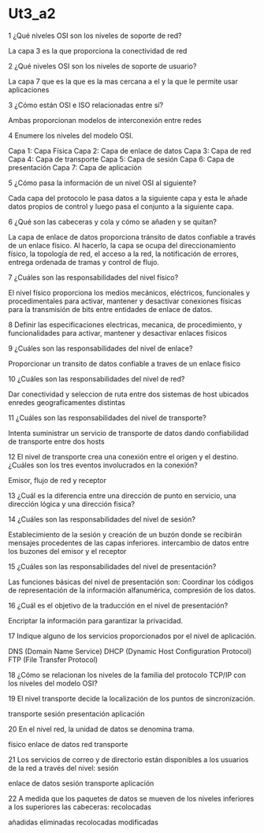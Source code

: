 # Ut3_a2

1 ¿Qué niveles OSI son los niveles de soporte de red? 

La capa 3 es la que proporciona la conectividad de red

2 ¿Qué niveles OSI son los niveles de soporte de usuario? 

La capa 7 que es la que es la mas cercana a el y la que le permite usar aplicaciones

3 ¿Cómo están OSI e ISO relacionadas entre sí? 

Ambas proporcionan modelos de interconexión entre redes

4 Enumere los niveles del modelo OSI. 

Capa 1: Capa Física
Capa 2: Capa de enlace de datos
Capa 3: Capa de red
Capa 4: Capa de transporte
Capa 5: Capa de sesión
Capa 6: Capa de presentación
Capa 7: Capa de aplicación

5 ¿Cómo pasa la información de un nivel OSI al siguiente? 

Cada capa del protocolo le pasa datos a la siguiente capa y esta le añade datos propios de control y luego pasa el conjunto a la siguiente capa.

6 ¿Qué son las cabeceras y cola y cómo se añaden y se quitan? 

La capa de enlace de datos proporciona tránsito de datos confiable a través de un enlace físico. Al hacerlo, la capa se ocupa del direccionamiento físico, la topología de red, el acceso a la red, la notificación de errores, entrega ordenada de tramas y control de flujo.

7 ¿Cuáles son las responsabilidades del nivel físico?

El nivel físico proporciona los medios mecánicos, eléctricos, funcionales y procedimentales para activar, mantener y desactivar conexiones físicas para la transmisión de bits entre entidades de enlace de datos.

8 Definir las especificaciones electricas, mecanica, de procedimiento, y funcionalidades para activar, mantener y desactivar enlaces fisicos

9 ¿Cuáles son las responsabilidades del nivel de enlace? 

Proporcionar un transito de datos confiable a traves de un enlace fisico

10 ¿Cuáles son las responsabilidades del nivel de red? 

Dar conectividad y seleccion de ruta entre dos sistemas de host ubicados enredes geograficamentes distintas

11 ¿Cuáles son las responsabilidades del nivel de transporte? 

Intenta suministrar un servicio de transporte de datos dando confiabilidad de transporte entre dos hosts

12 El nivel de transporte crea una conexión entre el origen y el destino. ¿Cuáles son los tres eventos involucrados en la conexión?

Emisor, flujo de red y receptor

13 ¿Cuál es la diferencia entre una dirección de punto en servicio, una dirección lógica y una dirección fisica? 



14 ¿Cuáles son las responsabilidades del nivel de sesión? 

Establecimiento de la sesión y creación de un buzón donde se recibirán mensajes procedentes de las capas inferiores. intercambio de datos entre los buzones del emisor y el receptor

15 ¿Cuáles son las responsabilidades del nivel de presentación? 

Las funciones básicas del nivel de presentación son: Coordinar los códigos de representación de la información alfanumérica, compresión de los datos.

16 ¿Cuál es el objetivo de la traducción en el nivel de presentación? 

Encriptar la información para garantizar la privacidad.

17 Indique alguno de los servicios proporcionados por el nivel de aplicación. 

DNS (Domain Name Service)
DHCP (Dynamic Host Configuration Protocol)
FTP (File Transfer Protocol)

18 ¿Cómo se relacionan los niveles de la familia del protocolo TCP/IP con los niveles del modelo OSI?

19 El nivel transporte decide la localización de los puntos de sincronización. 

transporte
sesión
presentación
aplicación

20 En el nivel red, la unidad de datos se denomina trama.

físico
enlace de datos
red
transporte

21 Los servicios de correo y de directorio están disponibles a los usuarios de la red a través del nivel: sesión

enlace de datos
sesión
transporte
aplicación

22 A medida que los paquetes de datos se mueven  de los niveles inferiores a los superiores las cabeceras: recolocadas

añadidas
eliminadas
recolocadas
modificadas
